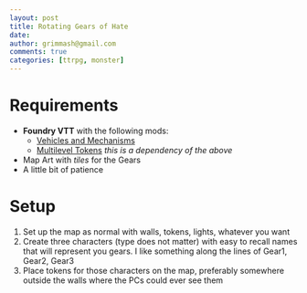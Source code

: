```yaml
---
layout: post
title: Rotating Gears of Hate
date:
author: grimmash@gmail.com
comments: true
categories: [ttrpg, monster]
---
```


# Requirements

- **Foundry VTT** with the following mods:
  - [Vehicles and Mechanisms](https://github.com/grandseiken/foundryvtt-vehicles-and-mechanisms)
  - [Multilevel Tokens](https://github.com/grandseiken/foundryvtt-multilevel-tokens) *this is a dependency of the above*
- Map Art with *tiles* for the Gears
- A little bit of patience

# Setup

1. Set up the map as normal with walls, tokens, lights, whatever you want
2. Create three characters (type does not matter) with easy to recall names that will represent you gears.  I like something along the lines of Gear1, Gear2, Gear3
3. Place tokens for those characters on the map, preferably somewhere outside the walls where the PCs could ever see them
